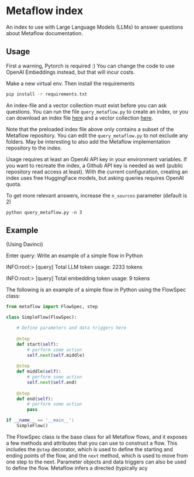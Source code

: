 # Metaflow index

An index to use with Large Language Models (LLMs) to answer questions about
Metaflow documentation.

## Usage

First a warning, Pytorch is required :) You can change the code to use OpenAI
Embeddings instead, but that will incur costs.

Make a new virtual env. Then install the requirements

```sh
pip install -r requirements.txt
```

An index-file and a vector collection must exist before you can ask questions.
You can run the file `query_metaflow.py` to create an index, or you can download
an index file
[here](https://drive.google.com/file/d/1QWJLd5LrsjZV3EGpOM_PkQbNLNBumoZP/view?usp=sharing)
and a vector collection
[here](https://drive.google.com/file/d/18CpE9EbWbjKuiOEaDmczJXI1WcOgHIAk/view?usp=share_link).

Note that the preloaded index file above only contains a subset of the Metaflow
repository. You can edit the `query_metaflow.py` to not exclude any folders. May
be interesting to also add the Metaflow implementation repository to the index.

Usage requires at least an OpenAI API key in your environment variables. If you
want to recreate the index, a Github API key is needed as well (public
repository read access at least). With the current configuration, creating an
index uses free HuggingFace models, but asking queries requires OpenAI quota.

To get more relevant answers, increase the `n_sources` parameter (default is 2)

```
python query_metaflow.py -n 3
```

## Example

(Using Davinci)

Enter query: Write an example of a simple flow in Python

INFO:root:> [query] Total LLM token usage: 2233 tokens

INFO:root:> [query] Total embedding token usage: 9 tokens


The following is an example of a simple flow in Python using the FlowSpec class:

```python
from metaflow import FlowSpec, step

class SimpleFlow(FlowSpec):

    # Define parameters and data triggers here
    
    @step
    def start(self):
        # perform some action
        self.next(self.middle)
        
    @step
    def middle(self):
        # perform some action
        self.next(self.end)
        
    @step
    def end(self):
        # perform some action
        pass

if __name__ == '__main__':
    SimpleFlow()
```

The FlowSpec class is the base class for all Metaflow flows, and it exposes a few methods and attributes that you can use to construct a flow. This includes the `@step` decorator, which 
is used to define the starting and ending points of the flow, and the `next` method, which is used to move from one step to the next. Parameter objects and data triggers can also be used
 to define the flow. Metaflow infers a directed (typically acy
